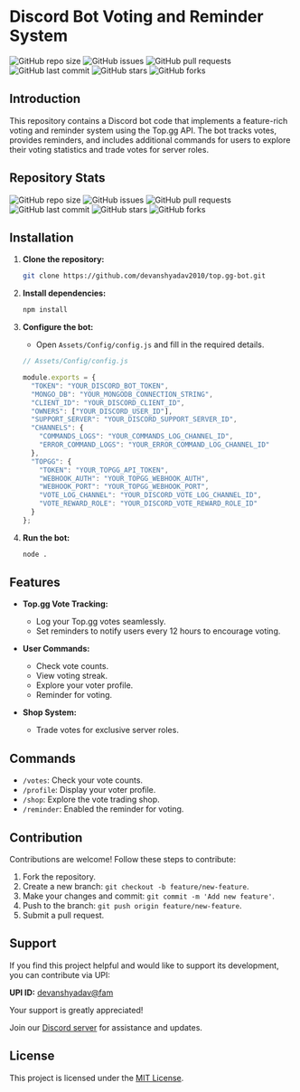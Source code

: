 # Discord Bot Voting and Reminder System

![GitHub repo size](https://img.shields.io/github/repo-size/devanshyadav2010/top.gg-bot)
![GitHub issues](https://img.shields.io/github/issues/devanshyadav2010/top.gg-bot)
![GitHub pull requests](https://img.shields.io/github/issues-pr/devanshyadav2010/top.gg-bot)
![GitHub last commit](https://img.shields.io/github/last-commit/devanshyadav2010/top.gg-bot)
![GitHub stars](https://img.shields.io/github/stars/devanshyadav2010/top.gg-bot?style=social)
![GitHub forks](https://img.shields.io/github/forks/devanshyadav2010/top.gg-bot?style=social)

## Introduction

This repository contains a Discord bot code that implements a feature-rich voting and reminder system using the Top.gg API. The bot tracks votes, provides reminders, and includes additional commands for users to explore their voting statistics and trade votes for server roles.

## Repository Stats

![GitHub repo size](https://img.shields.io/github/repo-size/devanshyadav2010/top.gg-bot)
![GitHub issues](https://img.shields.io/github/issues/devanshyadav2010/top.gg-bot)
![GitHub pull requests](https://img.shields.io/github/issues-pr/devanshyadav2010/top.gg-bot)
![GitHub last commit](https://img.shields.io/github/last-commit/devanshyadav2010/top.gg-bot)
![GitHub stars](https://img.shields.io/github/stars/devanshyadav2010/top.gg-bot?style=social)
![GitHub forks](https://img.shields.io/github/forks/devanshyadav2010/top.gg-bot?style=social)

## Installation

1. **Clone the repository:**
   ```bash
   git clone https://github.com/devanshyadav2010/top.gg-bot.git
   ```

2. **Install dependencies:**
   ```bash
   npm install
   ```

3. **Configure the bot:**
   - Open `Assets/Config/config.js` and fill in the required details.

   ```javascript
   // Assets/Config/config.js
   
   module.exports = {
     "TOKEN": "YOUR_DISCORD_BOT_TOKEN",
     "MONGO_DB": "YOUR_MONGODB_CONNECTION_STRING",
     "CLIENT_ID": "YOUR_DISCORD_CLIENT_ID",
     "OWNERS": ["YOUR_DISCORD_USER_ID"],
     "SUPPORT_SERVER": "YOUR_DISCORD_SUPPORT_SERVER_ID",
     "CHANNELS": {
       "COMMANDS_LOGS": "YOUR_COMMANDS_LOG_CHANNEL_ID",
       "ERROR_COMMAND_LOGS": "YOUR_ERROR_COMMAND_LOG_CHANNEL_ID"
     },
     "TOPGG": {
       "TOKEN": "YOUR_TOPGG_API_TOKEN",
       "WEBHOOK_AUTH": "YOUR_TOPGG_WEBHOOK_AUTH",
       "WEBHOOK_PORT": "YOUR_TOPGG_WEBHOOK_PORT",
       "VOTE_LOG_CHANNEL": "YOUR_DISCORD_VOTE_LOG_CHANNEL_ID",
       "VOTE_REWARD_ROLE": "YOUR_DISCORD_VOTE_REWARD_ROLE_ID"
     }
   };
   ```

4. **Run the bot:**
   ```bash
   node .
   ```

## Features

- **Top.gg Vote Tracking:**
  - Log your Top.gg votes seamlessly.
  - Set reminders to notify users every 12 hours to encourage voting.

- **User Commands:**
  - Check vote counts.
  - View voting streak.
  - Explore your voter profile.
  - Reminder for voting.

- **Shop System:**
  - Trade votes for exclusive server roles.

## Commands

- `/votes`: Check your vote counts.
- `/profile`: Display your voter profile.
- `/shop`: Explore the vote trading shop.
- `/reminder`: Enabled the reminder for voting.

## Contribution

Contributions are welcome! Follow these steps to contribute:

1. Fork the repository.
2. Create a new branch: `git checkout -b feature/new-feature`.
3. Make your changes and commit: `git commit -m 'Add new feature'`.
4. Push to the branch: `git push origin feature/new-feature`.
5. Submit a pull request.

## Support

If you find this project helpful and would like to support its development, you can contribute via UPI:

**UPI ID:** [devanshyadav@fam](upi://pay?pa=devanshyadav@fam)

Your support is greatly appreciated!


Join our [Discord server](https://discord.gg/ugFeSdVxBh) for assistance and updates.

## License

This project is licensed under the [MIT License](LICENSE).
